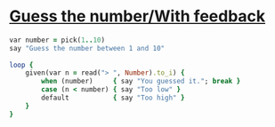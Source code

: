 [1]: http://rosettacode.org/wiki/Guess_the_number/With_feedback

# [Guess the number/With feedback][1]

```ruby
var number = pick(1..10)
say "Guess the number between 1 and 10"
 
loop {
    given(var n = read("> ", Number).to_i) {
        when (number)     { say "You guessed it."; break }
        case (n < number) { say "Too low" }
        default           { say "Too high" }
    }
}
```
